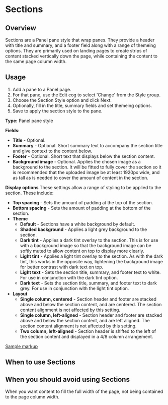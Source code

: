 # Sections #

## Overview ##
Sections are a Panel pane style that wrap panes. They provide a header with title and summary, and a footer field along with a range of themeing options.
They are primarily used on landing pages to create strips of content stacked vertically down the page, while containing the content to the same page column width.

## Usage ##
1. Add a pane to a Panel page. 
2. For that pane, use the Edit cog to select 'Change' from the Style group.
3. Choose the Section Style option and click Next.
4. Optionally, fill in the title, summary fields and set themeing options.
5. Save to apply the section style to the pane.

**Type:** Panel pane style

**Fields:**

* **Title** - Optional.
* **Summary** - Optional. Short summary text to accompany the section title and give context to the content below.
* **Footer** - Optional. Short text that displays below the section content.
* **Background image** - Optional. Applies the chosen image as a background to the section. It will be fitted to fully cover the section so it is recommended that the uploaded image be at least 1920px wide, and as tall as is needed to cover the amount of content in the section.

**Display options**
These settings allow a range of styling to be applied to the section. These include:

* **Top spacing** - Sets the amount of padding at the top of the section.
* **Bottom spacing** - Sets the amount of padding at the bottom of the section.
* **Theme**
    * **Default** - Sections have a white background by default.
    * **Shaded background** - Applies a light grey background to the section.
    * **Dark tint** - Applies a dark tint overlay to the section. This is for use with a background image so that the background image can be softly muted to allow content on top to display more clearly.
    * **Light tint** - Applies a light tint overlay to the section. As with the dark tint, this works in the opposite way, lightening the background image for better contrast with dark text on top. 
    * **Light text** - Sets the section title, summary, and footer text to white. For use in conjunction with the dark tint option.
    * **Dark text** - Sets the section title, summary, and footer text to dark grey. For use in conjunction with the light tint option.
* **Layout**
    * **Single column, centered** - Section header and footer are stacked above and below the section content, and are centered. The section content alignment is not affected by this setting.
    * **Single column, left-aligned** - Section header and footer are stacked above and below the section content, and are left aligned. The section content alignment is not affected by this setting.
    * **Two column, left-aligned** - Section header is shifted to the left of the section content and displayed in a 4/8 column arrangement.

[Sample markup](section.html)

## When to use Sections ##


## When you should avoid using Sections ##
When you want content to fill the full width of the page, not being contained to the page column width.

